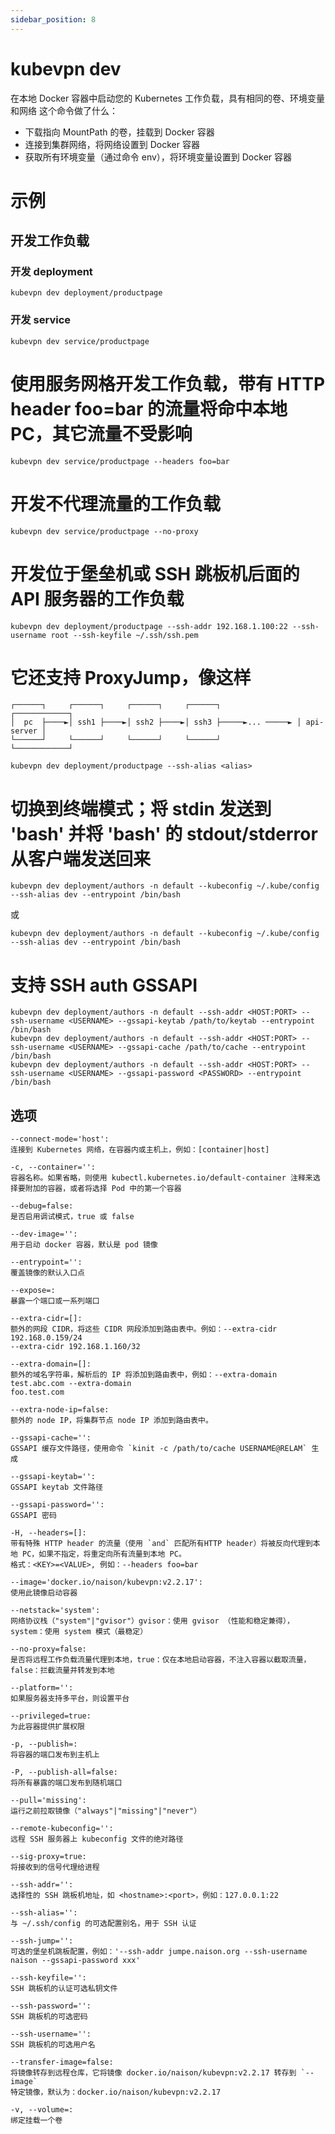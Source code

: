 ```yaml
---
sidebar_position: 8
---
```


# kubevpn dev

在本地 Docker 容器中启动您的 Kubernetes 工作负载，具有相同的卷、环境变量和网络
这个命令做了什么：

* 下载指向 MountPath 的卷，挂载到 Docker 容器
* 连接到集群网络，将网络设置到 Docker 容器
* 获取所有环境变量（通过命令 env），将环境变量设置到 Docker 容器

# 示例

## 开发工作负载

### 开发 deployment

```shell
kubevpn dev deployment/productpage
```

### 开发 service

```shell
kubevpn dev service/productpage
```

# 使用服务网格开发工作负载，带有 HTTP header foo=bar 的流量将命中本地 PC，其它流量不受影响

```shell
kubevpn dev service/productpage --headers foo=bar
```

# 开发不代理流量的工作负载

```shell
kubevpn dev service/productpage --no-proxy
```

# 开发位于堡垒机或 SSH 跳板机后面的 API 服务器的工作负载

```shell
kubevpn dev deployment/productpage --ssh-addr 192.168.1.100:22 --ssh-username root --ssh-keyfile ~/.ssh/ssh.pem
```

# 它还支持 ProxyJump，像这样

```text
┌──────┐     ┌──────┐     ┌──────┐     ┌──────┐                 ┌────────────┐
│  pc  ├────►│ ssh1 ├────►│ ssh2 ├────►│ ssh3 ├─────►... ─────► │ api-server │
└──────┘     └──────┘     └──────┘     └──────┘                 └────────────┘
```

```shell
kubevpn dev deployment/productpage --ssh-alias <alias>
```

# 切换到终端模式；将 stdin 发送到 'bash' 并将 'bash' 的 stdout/stderror 从客户端发送回来

```shell
kubevpn dev deployment/authors -n default --kubeconfig ~/.kube/config --ssh-alias dev --entrypoint /bin/bash
```

或

```shell
kubevpn dev deployment/authors -n default --kubeconfig ~/.kube/config --ssh-alias dev --entrypoint /bin/bash
```

# 支持 SSH auth GSSAPI

```shell
kubevpn dev deployment/authors -n default --ssh-addr <HOST:PORT> --ssh-username <USERNAME> --gssapi-keytab /path/to/keytab --entrypoint /bin/bash
kubevpn dev deployment/authors -n default --ssh-addr <HOST:PORT> --ssh-username <USERNAME> --gssapi-cache /path/to/cache --entrypoint /bin/bash
kubevpn dev deployment/authors -n default --ssh-addr <HOST:PORT> --ssh-username <USERNAME> --gssapi-password <PASSWORD> --entrypoint /bin/bash
```

## 选项

```text
--connect-mode='host':
连接到 Kubernetes 网络，在容器内或主机上，例如：[container|host]

-c, --container='':
容器名称。如果省略，则使用 kubectl.kubernetes.io/default-container 注释来选择要附加的容器，或者将选择 Pod 中的第一个容器

--debug=false:
是否启用调试模式，true 或 false

--dev-image='':
用于启动 docker 容器，默认是 pod 镜像

--entrypoint='':
覆盖镜像的默认入口点

--expose=:
暴露一个端口或一系列端口

--extra-cidr=[]:
额外的网段 CIDR，将这些 CIDR 网段添加到路由表中。例如：--extra-cidr 192.168.0.159/24
--extra-cidr 192.168.1.160/32

--extra-domain=[]:
额外的域名字符串，解析后的 IP 将添加到路由表中，例如：--extra-domain test.abc.com --extra-domain
foo.test.com

--extra-node-ip=false:
额外的 node IP，将集群节点 node IP 添加到路由表中。

--gssapi-cache='':
GSSAPI 缓存文件路径，使用命令 `kinit -c /path/to/cache USERNAME@RELAM` 生成

--gssapi-keytab='':
GSSAPI keytab 文件路径

--gssapi-password='':
GSSAPI 密码

-H, --headers=[]:
带有特殊 HTTP header 的流量（使用 `and` 匹配所有HTTP header）将被反向代理到本地 PC，如果不指定，将重定向所有流量到本地 PC。
格式：<KEY>=<VALUE>, 例如：--headers foo=bar

--image='docker.io/naison/kubevpn:v2.2.17':
使用此镜像启动容器

--netstack='system':
网络协议栈（"system"|"gvisor"）gvisor：使用 gvisor （性能和稳定兼得），system：使用 system 模式（最稳定）

--no-proxy=false:
是否将远程工作负载流量代理到本地，true：仅在本地启动容器，不注入容器以截取流量，false：拦截流量并转发到本地

--platform='':
如果服务器支持多平台，则设置平台

--privileged=true:
为此容器提供扩展权限

-p, --publish=:
将容器的端口发布到主机上

-P, --publish-all=false:
将所有暴露的端口发布到随机端口

--pull='missing':
运行之前拉取镜像（"always"|"missing"|"never"）

--remote-kubeconfig='':
远程 SSH 服务器上 kubeconfig 文件的绝对路径

--sig-proxy=true:
将接收到的信号代理给进程

--ssh-addr='':
选择性的 SSH 跳板机地址，如 <hostname>:<port>，例如：127.0.0.1:22

--ssh-alias='':
与 ~/.ssh/config 的可选配置别名，用于 SSH 认证

--ssh-jump='':
可选的堡垒机跳板配置，例如：'--ssh-addr jumpe.naison.org --ssh-username naison --gssapi-password xxx'

--ssh-keyfile='':
SSH 跳板机的认证可选私钥文件

--ssh-password='':
SSH 跳板机的可选密码

--ssh-username='':
SSH 跳板机的可选用户名

--transfer-image=false:
将镜像转存到远程仓库，它将镜像 docker.io/naison/kubevpn:v2.2.17 转存到 `--image`
特定镜像，默认为：docker.io/naison/kubevpn:v2.2.17

-v, --volume=:
绑定挂载一个卷
```